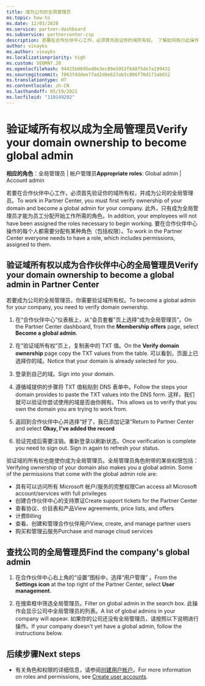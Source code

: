 ```yaml
---
title: 成为公司的全局管理员
ms.topic: how-to
ms.date: 12/03/2020
ms.service: partner-dashboard
ms.subservice: partnercenter-csp
description: 若要在合作伙伴中心工作，必须首先验证你的域所有权。 了解如何执行此操作，以及如何成为可以添加用户的全局管理员。
author: vinayks
ms.author: vinayks
ms.localizationpriority: high
ms.custom: SEOMAY.20
ms.openlocfilehash: 94425b0695ed0e3ec89e5953f648f5de7a199432
ms.sourcegitcommit: 7063fdddee77ad2d8e627ab3c806f76d173ab652
ms.translationtype: HT
ms.contentlocale: zh-CN
ms.lasthandoff: 05/19/2021
ms.locfileid: "110149292"
---
```

# <a name="verify-your-domain-ownership-to-become-global-admin"></a><span data-ttu-id="86e34-104">验证域所有权以成为全局管理员</span><span class="sxs-lookup"><span data-stu-id="86e34-104">Verify your domain ownership to become global admin</span></span> 


<span data-ttu-id="86e34-105">**相应的角色**：全局管理员 | 帐户管理员</span><span class="sxs-lookup"><span data-stu-id="86e34-105">**Appropriate roles**: Global admin | Account admin</span></span>

<span data-ttu-id="86e34-106">若要在合作伙伴中心工作，必须首先验证你的域所有权，并成为公司的全局管理员。</span><span class="sxs-lookup"><span data-stu-id="86e34-106">To work in Partner Center, you must first verify ownership of your domain and become a global admin for your company.</span></span> <span data-ttu-id="86e34-107">此外，只有成为全局管理员才能为员工分配开始工作所需的角色。</span><span class="sxs-lookup"><span data-stu-id="86e34-107">In addition, your employees will not have been assigned the roles necessary to begin working.</span></span>  <span data-ttu-id="86e34-108">要在合作伙伴中心操作的每个人都需要分配有某种角色（包括权限）。</span><span class="sxs-lookup"><span data-stu-id="86e34-108">To work in the Partner Center everyone needs to have a role, which includes permissions, assigned to them.</span></span>  

## <a name="verify-your-domain-ownership-to-become-a-global-admin-in-partner-center"></a><span data-ttu-id="86e34-109">验证域所有权以成为合作伙伴中心的全局管理员</span><span class="sxs-lookup"><span data-stu-id="86e34-109">Verify your domain ownership to become a global admin in Partner Center</span></span>

<span data-ttu-id="86e34-110">若要成为公司的全局管理员，你需要验证域所有权。</span><span class="sxs-lookup"><span data-stu-id="86e34-110">To become a global admin for your company, you need to verify domain ownership.</span></span>

1. <span data-ttu-id="86e34-111">在“合作伙伴中心”仪表板上，从“会员套餐”页上选择“成为全局管理员”。</span><span class="sxs-lookup"><span data-stu-id="86e34-111">On the Partner Center dashboard, from the **Membership offers** page, select **Become a global admin**.</span></span> 

2. <span data-ttu-id="86e34-112">在“验证域所有权”页上，复制表中的 TXT 值。</span><span class="sxs-lookup"><span data-stu-id="86e34-112">On the **Verify domain ownership** page copy the TXT values from the table.</span></span> <span data-ttu-id="86e34-113">可以看到，页面上已选择你的域。</span><span class="sxs-lookup"><span data-stu-id="86e34-113">Notice that your domain is already selected for you.</span></span>

3. <span data-ttu-id="86e34-114">登录到自己的域。</span><span class="sxs-lookup"><span data-stu-id="86e34-114">Sign into your domain.</span></span> 

4. <span data-ttu-id="86e34-115">遵循域提供的步骤将 TXT 值粘贴到 DNS 表单中。</span><span class="sxs-lookup"><span data-stu-id="86e34-115">Follow the steps your domain provides to paste the TXT values into the DNS form.</span></span>  <span data-ttu-id="86e34-116">这样，我们就可以验证你尝试使用的域是否由你拥有。</span><span class="sxs-lookup"><span data-stu-id="86e34-116">This allows us to verify that you own the domain you are trying to work from.</span></span>

5. <span data-ttu-id="86e34-117">返回到合作伙伴中心并选择“好了，我已添加记录”</span><span class="sxs-lookup"><span data-stu-id="86e34-117">Return to Partner Center and select **Okay, I've added the record**</span></span>

6. <span data-ttu-id="86e34-118">验证完成后需要注销。重新登录以刷新状态。</span><span class="sxs-lookup"><span data-stu-id="86e34-118">Once verification is complete you need to sign out. Sign in again to refresh your status.</span></span> 

<span data-ttu-id="86e34-119">验证域的所有权也能使你成为全局管理员。全局管理员角色附带的某些权限包括：</span><span class="sxs-lookup"><span data-stu-id="86e34-119">Verifying ownership of your domain also makes you a global admin. Some of the permissions that come with the global admin role are:</span></span>

- <span data-ttu-id="86e34-120">具有可以访问所有 Microsoft 帐户/服务的完整权限</span><span class="sxs-lookup"><span data-stu-id="86e34-120">Can access all Microsoft account/services with full privileges</span></span> 
- <span data-ttu-id="86e34-121">创建合作伙伴中心的支持票证</span><span class="sxs-lookup"><span data-stu-id="86e34-121">Create support tickets for the Partner Center</span></span>
- <span data-ttu-id="86e34-122">查看协议、价目表和产品</span><span class="sxs-lookup"><span data-stu-id="86e34-122">View agreements, price lists, and offers</span></span>
- <span data-ttu-id="86e34-123">计费</span><span class="sxs-lookup"><span data-stu-id="86e34-123">Billing</span></span>
- <span data-ttu-id="86e34-124">查看、创建和管理合作伙伴用户</span><span class="sxs-lookup"><span data-stu-id="86e34-124">View, create, and manage partner users</span></span>
- <span data-ttu-id="86e34-125">购买和管理云服务</span><span class="sxs-lookup"><span data-stu-id="86e34-125">Purchase and manage cloud services</span></span>

## <a name="find-the-companys-global-admin"></a><span data-ttu-id="86e34-126">查找公司的全局管理员</span><span class="sxs-lookup"><span data-stu-id="86e34-126">Find the company's global admin</span></span>

1. <span data-ttu-id="86e34-127">在合作伙伴中心右上角的“设置”图标中，选择“用户管理” 。</span><span class="sxs-lookup"><span data-stu-id="86e34-127">From the **Settings icon** at the top right of the Partner Center, select **User management**.</span></span>

1. <span data-ttu-id="86e34-128">在搜索框中筛选全局管理员。</span><span class="sxs-lookup"><span data-stu-id="86e34-128">Filter on global admin in the search box.</span></span> <span data-ttu-id="86e34-129">此操作会显示公司中全局管理员的列表。</span><span class="sxs-lookup"><span data-stu-id="86e34-129">A list of global admins in your company will appear.</span></span> <span data-ttu-id="86e34-130">如果你的公司还没有全局管理员，请按照以下说明进行操作。</span><span class="sxs-lookup"><span data-stu-id="86e34-130">If your company doesn't yet have a global admin, follow the instructions below.</span></span>

## <a name="next-steps"></a><span data-ttu-id="86e34-131">后续步骤</span><span class="sxs-lookup"><span data-stu-id="86e34-131">Next steps</span></span>

- <span data-ttu-id="86e34-132">有关角色和权限的详细信息，请参阅[创建用户帐户](create-user-accounts-and-set-permissions.md)。</span><span class="sxs-lookup"><span data-stu-id="86e34-132">For more information on roles and permissions, see [Create user accounts](create-user-accounts-and-set-permissions.md).</span></span> 
